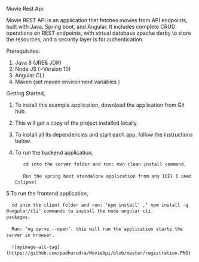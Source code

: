 Movie Rest Api:

Movie REST API is an application that fetches movies from API endpoints, built with Java, Spring boot, and Angular. It includes complete CRUD operations on REST endpoints, with virtual database apache derby to store the resources, and a security layer is for authentication.

Prerequisites:

1.	Java 8 (JRE& JDK)
2.	Node JS (>Version 10)
3.	Angular CLI 
4.	Maven (set maven environment variables )

Getting Started,

1.	To install this example application, download the application from Git hub.
2.	This will get a copy of the project installed locally. 
3.	To install all its dependencies and start each app, follow the instructions below. 
4.	To run the backend application,
      
           cd into the server folder and run: mvn clean install command.
     
           Run the spring boot standalone application from any IDE( I used Eclipse).
      
5.To run the frontend application, 
       
      cd into the client folder and run: ‘npm install' ,’ npm install -g @angular/cli’ commands to install the node angular cli                  packages.
      
      Run: ‘ng serve --open’. this will run the application starts the server in browser.
      
      ![myimage-alt-tag](https://github.com/padhurudra/MovieApi/blob/master/registration.PNG)

